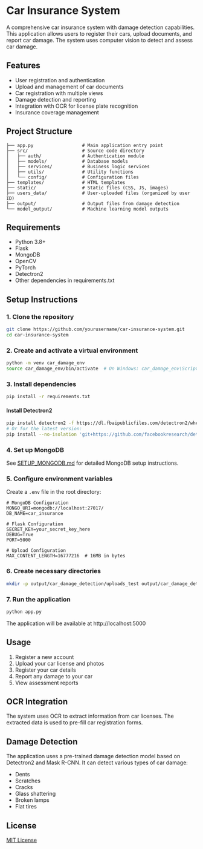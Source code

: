 # Car Insurance System

A comprehensive car insurance system with damage detection capabilities. This application allows users to register their cars, upload documents, and report car damage. The system uses computer vision to detect and assess car damage.

## Features

- User registration and authentication
- Upload and management of car documents
- Car registration with multiple views
- Damage detection and reporting
- Integration with OCR for license plate recognition
- Insurance coverage management

## Project Structure

```
├── app.py                  # Main application entry point
├── src/                    # Source code directory
│   ├── auth/               # Authentication module
│   ├── models/             # Database models
│   ├── services/           # Business logic services
│   ├── utils/              # Utility functions
│   └── config/             # Configuration files
├── templates/              # HTML templates
├── static/                 # Static files (CSS, JS, images)
├── users_data/             # User-uploaded files (organized by user ID)
├── output/                 # Output files from damage detection
└── model_output/           # Machine learning model outputs
```

## Requirements

- Python 3.8+
- Flask
- MongoDB
- OpenCV
- PyTorch
- Detectron2
- Other dependencies in requirements.txt

## Setup Instructions

### 1. Clone the repository

```bash
git clone https://github.com/yourusername/car-insurance-system.git
cd car-insurance-system
```

### 2. Create and activate a virtual environment

```bash
python -m venv car_damage_env
source car_damage_env/bin/activate  # On Windows: car_damage_env\Scripts\activate
```

### 3. Install dependencies

```bash
pip install -r requirements.txt
```

#### Install Detectron2

```bash
pip install detectron2 -f https://dl.fbaipublicfiles.com/detectron2/wheels/cu111/torch1.8/index.html
# Or for the latest version:
pip install --no-isolation 'git+https://github.com/facebookresearch/detectron2.git'
```

### 4. Set up MongoDB

See [SETUP_MONGODB.md](SETUP_MONGODB.md) for detailed MongoDB setup instructions.

### 5. Configure environment variables

Create a `.env` file in the root directory:

```
# MongoDB Configuration
MONGO_URI=mongodb://localhost:27017/
DB_NAME=car_insurance

# Flask Configuration
SECRET_KEY=your_secret_key_here
DEBUG=True
PORT=5000

# Upload Configuration
MAX_CONTENT_LENGTH=16777216  # 16MB in bytes
```

### 6. Create necessary directories

```bash
mkdir -p output/car_damage_detection/uploads_test output/car_damage_detection/results_test users_data static
```

### 7. Run the application

```bash
python app.py
```

The application will be available at http://localhost:5000

## Usage

1. Register a new account
2. Upload your car license and photos
3. Register your car details
4. Report any damage to your car
5. View assessment reports

## OCR Integration

The system uses OCR to extract information from car licenses. The extracted data is used to pre-fill car registration forms.

## Damage Detection

The application uses a pre-trained damage detection model based on Detectron2 and Mask R-CNN. It can detect various types of car damage:

- Dents
- Scratches
- Cracks
- Glass shattering
- Broken lamps
- Flat tires

## License

[MIT License](LICENSE) 